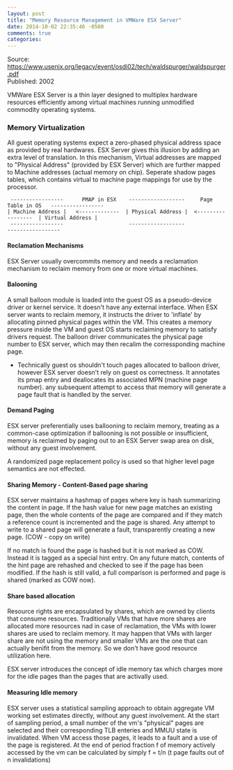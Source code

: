 ```yaml
---
layout: post
title: "Memory Resource Management in VMWare ESX Server"
date: 2014-10-02 22:35:46 -0500
comments: true
categories: 
---
```

Source: https://www.usenix.org/legacy/event/osdi02/tech/waldspurger/waldspurger.pdf<br/>
Published: 2002

VMWare ESX Server is a thin layer designed to multiplex hardware resources efficiently among virtual machines running unmodified commodity operating systems.

### Memory Virtualization

All guest operating systems expect a zero-phased physical address space as provided by real hardwares. ESX Server gives this illusion by adding an extra level of translation. In this mechanism, Virtual addresses are mapped to "Physical Address" (provided by ESX Server) which are further mapped to Machine addresses (actual memory on chip). Seperate shadow pages tables, which contains virtual to machine page mappings for use by the processor.

```
 -----------------      PMAP in ESX    ------------------     Page Table in OS   -----------------
| Machine Address |   <-------------  | Physical Address |  <-----------------  | Virtual Address |
 -----------------                     ------------------                        -----------------
```

#### Reclamation Mechanisms

ESX Server usually overcommits memory and needs a reclamation mechanism to reclaim memory from one or more virtual machines.

#### Balooning

A small balloon module is loaded into the guest OS as a pseudo-device driver or kernel service. It doesn't have any external interface. When ESX server wants to reclaim memory, it instructs the driver to 'inflate' by allocating pinned physical pages within the VM. This creates a memory pressure inside the VM and guest OS starts reclaiming memory to satisfy drivers request. The balloon driver communicates the physical page number to ESX server, which may then recalim the corressponding machine page.

* Technically guest os shouldn't touch pages allocated to balloon driver, however ESX server doesn't rely on guest os correctness. It annotates its pmap entry and deallocates its associated MPN (machine page number). any subsequent attempt to access that memory will generate a page fault that is handled by the server.

#### Demand Paging
ESX server preferentially uses ballooning to reclaim memory, treating as a common-case optimization if ballooning is not possible or insufficient, memory is reclaimed by paging out to an ESX Server swap area on disk, without any guest involvement.

A randomized page replacement policy is used so that higher level page semantics are not effected.

#### Sharing Memory - Content-Based page sharing

ESX server maintains a hashmap of pages where key is hash summarizing the content in page. If the hash value for new page matches an existing page, then the whole contents of the page are compared and if they match a reference count is incremented and the page is shared. Any attempt to write to a shared page will generate a fault, transparently creating a new page. (COW - copy on write)

If no match is found the page is hashed but it is not marked as COW. Instead it is tagged as a special hint entry. On any future match, contents of the hint page are rehashed and checked to see if the page has been modified. If the hash is still valid, a full comparison is performed and page is shared (marked as COW now).

#### Share based allocation

Resource rights are encapsulated by shares, which are owned by clients that consume resources. Traditionally VMs that have more shares are allocated more resources nad in case of reclamation, the VMs with lower shares are used to reclaim memory. It may happen that VMs with larger share are not using the memory and smaller VMs are the one that can actually benifit from the memory. So we don't have good resource utilization here.

ESX server introduces the concept of idle memory tax which charges more for the idle pages than the pages that are activally used.

#### Measuring Idle memory

ESX server uses a statistical sampling approach to obtain aggregate VM working set estimates directly, without any guest involvement. At the start of sampling period, a small number of the vm's "physical" pages are selected and their corresponding TLB enteries and MMUU state is invalidated. When VM access those pages, it leads to a fault and a use of the page is registered. At the end of period fraction f of memory actively accessed by the vm can be calculated by simply f = t/n (t page faults out of n invalidations)



